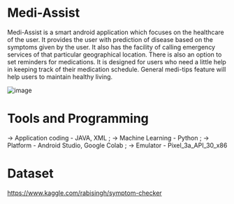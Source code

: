 # Medi-Assist

Medi-Assist is a smart android application which focuses on the healthcare of the user. It provides the user with prediction of disease based on the symptoms given by the user. It also has the facility of calling emergency services of that particular geographical location. There is also an option to set reminders for medications. It is designed for users who need a little help in keeping track of their medication schedule. General medi-tips feature will help users to maintain healthy living.

![image](https://user-images.githubusercontent.com/96367746/157290204-7b492555-81ec-4cf2-b40e-87e96df1a270.png)

# Tools and Programming
-> Application coding - JAVA, XML ;
-> Machine Learning - Python ;
-> Platform - Android Studio, Google Colab ;
-> Emulator - Pixel_3a_API_30_x86

# Dataset
https://www.kaggle.com/rabisingh/symptom-checker
